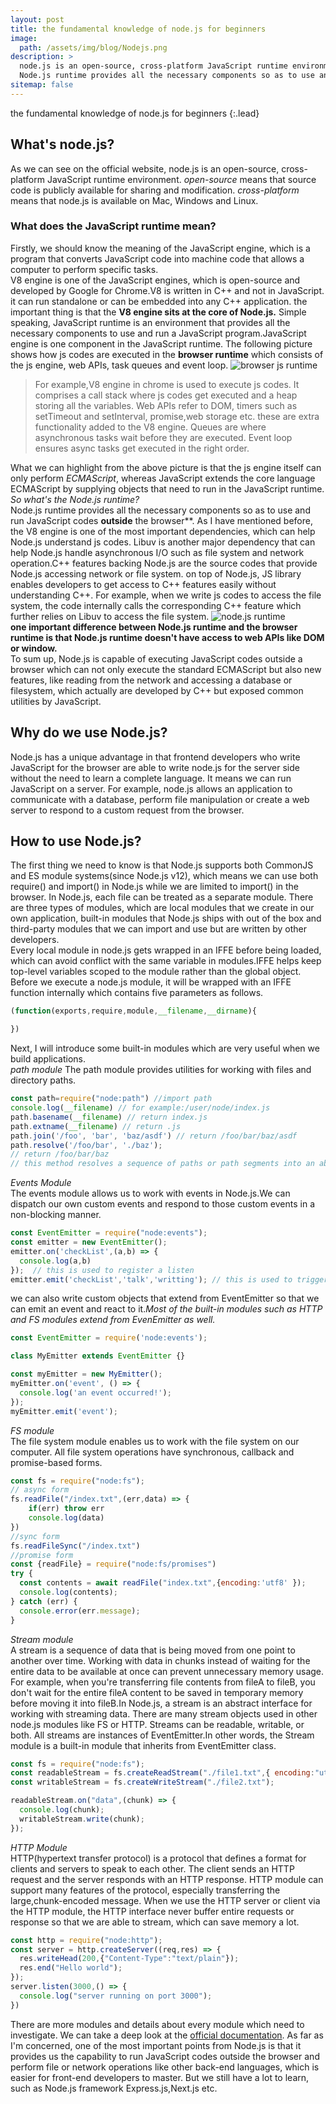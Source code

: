 ```yaml
---
layout: post
title: the fundamental knowledge of node.js for beginners
image: 
  path: /assets/img/blog/Nodejs.png
description: >
  node.js is an open-source, cross-platform JavaScript runtime environment.
  Node.js runtime provides all the necessary components so as to use and run JavaScript code outside the browser.
sitemap: false
---
```


the fundamental knowledge of node.js for beginners
{:.lead}

## What's node.js?
As we can see on the official website, node.js is an open-source, cross-platform JavaScript runtime environment.
*open-source* means that source code is publicly available for sharing and modification.
*cross-platform* means that node.js is available on Mac, Windows and Linux.
### What does the JavaScript runtime mean?

Firstly, we should know the meaning of the JavaScript engine, which is a program that converts JavaScript code into machine code that allows a computer to perform specific tasks.  
V8 engine is one of the JavaScript engines, which is open-source and developed by Google for Chrome.V8 is written in C++ and not in JavaScript. it can run standalone or can be embedded into any C++ application. the important thing is that the **V8 engine sits at the core of Node.js.** Simple speaking, JavaScript runtime is an environment that provides all the necessary components to use and run a JavaScript program.JavaScript engine is one component in the JavaScript runtime. The following picture shows how js codes are executed in the **browser runtime** which consists of the js engine, web APIs, task queues and event loop.
![browser js runtime](./BrowserRuntime.png)
>For example,V8 engine in chrome is used to execute js codes. It comprises a call stack where js codes get executed and a heap storing all the variables. Web APIs refer to DOM, timers such as setTimeout and setInterval, promise,web storage etc. these are extra functionality added to the V8 engine. Queues are where asynchronous tasks wait before they are executed. Event loop ensures async tasks get executed in the right order.  

What we can highlight from the above picture is that the js engine itself can only perform *ECMAScript*, whereas JavaScript extends the core language ECMAScript by supplying objects that need to run in the JavaScript runtime.  
*So what's the Node.js runtime?*   
Node.js runtime provides all the necessary components so as to use and run JavaScript codes **outside** the browser**. As I have mentioned before, the V8 engine is one of the most important dependencies, which can help Node.js understand js codes. Libuv is another major dependency that can help Node.js handle asynchronous I/O such as file system and network operation.C++ features backing Node.js are the source codes that provide Node.js accessing network or file system. on top of Node.js, JS library enables developers to get access to C++ features easily without understanding C++. For example, when we write js codes to access the file system, the code internally calls the corresponding C++ feature which further relies on Libuv to access the file system.
![node.js runtime](./nodeRuntime.png)  
**one important difference between Node.js runtime and the browser runtime is that Node.js runtime doesn't have access to web APIs like DOM or window.**   
To sum up, Node.js is capable of executing JavaScript codes outside a browser which can not only execute the standard ECMAScript but also new features, like reading from the network and accessing a database or filesystem, which actually are developed by C++ but exposed common utilities by JavaScript.  
## Why do we use Node.js?  
Node.js has a unique advantage in that frontend developers who write JavaScript for the browser are able to write node.js for the server side without the need to learn a complete language. It means we can run JavaScript on a server. For example, node.js allows an application to communicate with a database, perform file manipulation or create a web server to respond to a custom request from the browser.  
## How to use Node.js?  
The first thing we need to know is that Node.js supports both CommonJS and ES module systems(since Node.js v12), which means we can use both require() and import() in Node.js while we are limited to import() in the browser. In Node.js, each file can be treated as a separate module.
There are three types of modules, which are local modules that we create in our own application, built-in modules that Node.js ships with out of the box and third-party modules that we can import and use but are written by other developers.     
Every local module in node.js gets wrapped in an IFFE before being loaded, which can avoid conflict with the same variable in modules.IFFE helps keep top-level variables scoped to the module rather than the global object. Before we execute a node.js module, it will be wrapped with an IFFE function internally which contains five parameters as follows.
```javascript
(function(exports,require,module,__filename,__dirname){

})
```   
Next, I will introduce some built-in modules which are very useful when we build applications.  
*path module* The path module provides utilities for working with files and directory paths.
```javascript
const path=require("node:path") //import path
console.log(__filename) // for example:/user/node/index.js
path.basename(__filename) // return index.js
path.extname(__filename) // return .js
path.join('/foo', 'bar', 'baz/asdf') // return /foo/bar/baz/asdf
path.resolve('/foo/bar', './baz');
// return /foo/bar/baz  
// this method resolves a sequence of paths or path segments into an absolute path.
```
*Events Module*   
The events module allows us to work with events in Node.js.We can dispatch our own custom events and respond to those custom events in a non-blocking manner.
```javascript
const EventEmitter = require("node:events");
const emitter = new EventEmitter();
emitter.on('checkList',(a,b) => {
  console.log(a,b)
});  // this is used to register a listen
emitter.emit('checkList','talk','writting'); // this is used to trigger the event
```
we can also write custom objects that extend from EventEmitter so that we can emit an event and react to it.*Most of the built-in modules such as HTTP and FS modules extend from EvenEmitter as well.*
````javascript
const EventEmitter = require('node:events');

class MyEmitter extends EventEmitter {}

const myEmitter = new MyEmitter();
myEmitter.on('event', () => {
  console.log('an event occurred!');
});
myEmitter.emit('event');
````
*FS module*  
 The file system module enables us to work with the file system on our computer. All file system operations have synchronous, callback and promise-based forms. 
````javascript
const fs = require("node:fs");
// async form
fs.readFile("/index.txt",(err,data) => {
    if(err) throw err
    console.log(data)
})
//sync form
fs.readFileSync("/index.txt")
//promise form
const {readFile} = require("node:fs/promises")
try {
  const contents = await readFile("index.txt",{encoding:'utf8' });
  console.log(contents);
} catch (err) {
  console.error(err.message);
}
````
*Stream module*  
A stream is a sequence of data that is being moved from one point to another over time. Working with data in chunks instead of waiting for the entire data to be available at once can prevent unnecessary memory usage. For example, when you're transferring file contents from fileA to fileB, you don't wait for the entire fileA content to be saved in temporary memory before moving it into fileB.In Node.js, a stream is an abstract interface for working with streaming data. There are many stream objects used in other node.js modules like FS or HTTP. Streams can be readable, writable, or both. All streams are instances of EventEmitter.In other words, the Stream module is a built-in module that inherits from EventEmitter class.
````javascript
const fs = require("node:fs");
const readableStream = fs.createReadStream("./file1.txt",{ encoding:"utf-8"});
const writableStream = fs.createWriteStream("./file2.txt");

readableStream.on("data",(chunk) => {
  console.log(chunk);
  writableStream.write(chunk);
});
````
*HTTP Module*  
HTTP(hypertext transfer protocol) is a protocol that defines a format for clients and servers to speak to each other. The client sends an HTTP request and the server responds with an HTTP response. HTTP module can support many features of the protocol, especially transferring the large,chunk-encoded message. When we use the HTTP server or client via the HTTP module, the HTTP interface never buffer entire requests or response so that we are able to stream, which can save memory a lot.
````javascript
const http = require("node:http");
const server = http.createServer((req,res) => {
  res.writeHead(200,{"Content-Type":"text/plain"});
  res.end("Hello world");
});
server.listen(3000,() => {
  console.log("server running on port 3000");
})
````
There are more modules and details about every module which need to investigate. We can take a deep look at the [official documentation](https://nodejs.dev/en/api/v19). As far as I'm concerned, one of the most important points from Node.js is that it provides us the capability to run JavaScript codes outside
the browser and perform file or network operations like other back-end languages, which is easier for front-end developers to master. But we still have a lot to learn, such as Node.js framework Express.js,Next.js etc.
